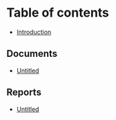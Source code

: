 # Table of contents

* [Introduction](README.md)

## Documents

* [Untitled](documents/untitled.md)

## Reports

* [Untitled](reports/untitled.md)

